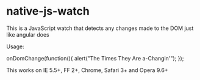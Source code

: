 # native-js-watch
This is a JavaScript watch that detects any changes made to the DOM just like angular does

Usage:

onDomChange(function(){ 
    alert("The Times They Are a-Changin'");
});

This works on IE 5.5+, FF 2+, Chrome, Safari 3+ and Opera 9.6+
